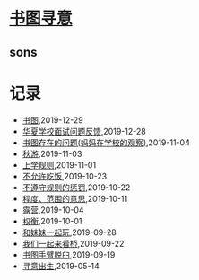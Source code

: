 # [书图寻意](http://shutuxunyi.sisopipo.com)

## sons
# 记录
* [书图](/shutu/shutu-bank-account),2019-12-29
* [华夏学校面试问题反馈](/shutu/2019/20191228-mingde-interview),2019-12-28
* [书图存在的问题(妈妈在学校的观察)](/shutu/2019/20191104-problem-in-school),2019-11-04
* [秋游](/shutu/2019/20191103-autumn-travel),2019-11-03
* [上学规则](/shutu/2019/20191101-rules-in-school),2019-11-01
* [不允许吃饭](/shutu/2019/20191023-not-allow-to-eat),2019-10-23
* [不遵守规则的惩罚](/shutu/2019/20191022-punishment),2019-10-22
* [程度、范围的意思](/shutu/2019/20191011-level-and-scope),2019-10-11
* [露营](/shutu/2019/20191004-camping),2019-10-04
* [权衡](/shutu/2019/20191001-judge),2019-10-01
* [和妹妹一起玩](/shutu/2019/20190928-play-with-sister),2019-09-28
* [我们一起来看桥](/shutu/2019/20190922-bridge),2019-09-22
* [书图手臂脱臼](/shutu/2019/20190919-arm-broken),2019-09-19
* [寻意出生](/xunyi/2019/20190528-the-birth-of-xunyi),2019-05-14
